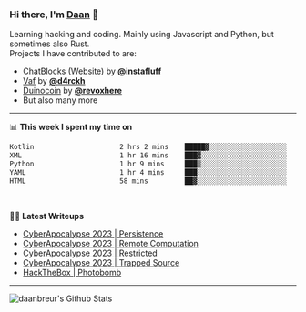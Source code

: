
### Hi there, I'm [Daan][website] 👋

Learning hacking and coding. Mainly using Javascript and Python, but sometimes also Rust. </br>
Projects I have contributed to are:
- [ChatBlocks][chatblocksCode] ([Website][chatblocksProd]) by **[@instafluff](https://github.com/instafluff)**
- [Vaf](https://github.com/d4rckh/vaf) by **[@d4rckh](https://github.com/d4rckh)**
- [Duinocoin](https://github.com/revoxhere/duino-coin) by **[@revoxhere](https://github.com/revoxhere)**
- But also many more


---

📊 **This week I spent my time on**
<!--START_SECTION:waka-->

```txt
Kotlin                     2 hrs 2 mins    █████▓░░░░░░░░░░░░░░░░░░░   22.57 %
XML                        1 hr 16 mins    ███▓░░░░░░░░░░░░░░░░░░░░░   14.07 %
Python                     1 hr 9 mins     ███▒░░░░░░░░░░░░░░░░░░░░░   12.84 %
YAML                       1 hr 4 mins     ███░░░░░░░░░░░░░░░░░░░░░░   11.77 %
HTML                       58 mins         ██▓░░░░░░░░░░░░░░░░░░░░░░   10.80 %
```

<!--END_SECTION:waka-->

<br />

🐱‍💻 **Latest Writeups**
<!-- WRITEUP:START -->
- [CyberApocalypse 2023 | Persistence](https://blog.daanbreur.systems/post/CA2023-Persistence/)
- [CyberApocalypse 2023 | Remote Computation](https://blog.daanbreur.systems/post/CA2023-RemoteComputation/)
- [CyberApocalypse 2023 | Restricted](https://blog.daanbreur.systems/post/CA2023-Restricted/)
- [CyberApocalypse 2023 | Trapped Source](https://blog.daanbreur.systems/post/CA2023-TrappedSource/)
- [HackTheBox | Photobomb](https://blog.daanbreur.systems/post/htb-Photobomb/)
<!-- WRITEUP:END -->

---

<img align="left" alt="daanbreur's Github Stats" src="https://github-readme-stats.vercel.app/api?username=daanbreur&show_icons=true&hide_border=true" />

[website]: https://daanbreur.systems
[blog]: https://blog.daanbreur.systems
[twitter]: https://twitter.com/portaalg
[twitch]: https://twitch.tv/portaalgaming
[youtube]: https://youtube.com/channel/UCGWs9foruVqIoEf2sLBfJAg
[devto]: https://dev.to/daanbreur

[instafluff]: http://github.com/Instafluff
[chatblocksProd]: https://instafluff.tv/ChatBlocks
[chatblocksCode]: https://github.com/instafluff/ChatBlocks

